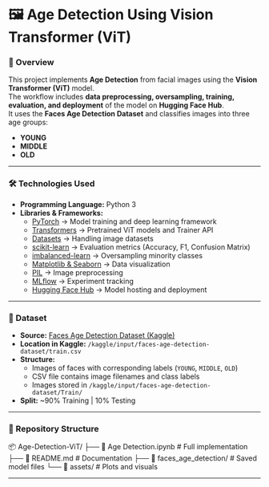 # 🖼️ Age Detection Using Vision Transformer (ViT)

### 📌 Overview
This project implements **Age Detection** from facial images using the **Vision Transformer (ViT)** model.  
The workflow includes **data preprocessing, oversampling, training, evaluation, and deployment** of the model on **Hugging Face Hub**.  
It uses the **Faces Age Detection Dataset** and classifies images into three age groups:  
- **YOUNG**  
- **MIDDLE**  
- **OLD**

---

### 🛠️ Technologies Used
- **Programming Language:** Python 3  
- **Libraries & Frameworks:**
  - [PyTorch](https://pytorch.org/) → Model training and deep learning framework  
  - [Transformers](https://huggingface.co/transformers/) → Pretrained ViT models and Trainer API  
  - [Datasets](https://huggingface.co/docs/datasets) → Handling image datasets  
  - [scikit-learn](https://scikit-learn.org/stable/) → Evaluation metrics (Accuracy, F1, Confusion Matrix)  
  - [imbalanced-learn](https://imbalanced-learn.org/stable/) → Oversampling minority classes  
  - [Matplotlib & Seaborn](https://matplotlib.org/) → Data visualization  
  - [PIL](https://pillow.readthedocs.io/en/stable/) → Image preprocessing  
  - [MLflow](https://mlflow.org/) → Experiment tracking  
  - [Hugging Face Hub](https://huggingface.co/) → Model hosting and deployment  

---

### 📂 Dataset
- **Source:** [Faces Age Detection Dataset (Kaggle)](https://www.kaggle.com/datasets)  
- **Location in Kaggle:** `/kaggle/input/faces-age-detection-dataset/train.csv`  
- **Structure:**  
  - Images of faces with corresponding labels (`YOUNG`, `MIDDLE`, `OLD`)  
  - CSV file contains image filenames and class labels  
  - Images stored in `/kaggle/input/faces-age-detection-dataset/Train/`  
- **Split:** ~90% Training | 10% Testing  

---

### 📁 Repository Structure
📦 Age-Detection-ViT/
├── 📄 Age Detection.ipynb     # Full implementation
├── 📄 README.md                # Documentation
├── 📁 faces_age_detection/     # Saved model files
└── 📁 assets/                  # Plots and visuals

---
